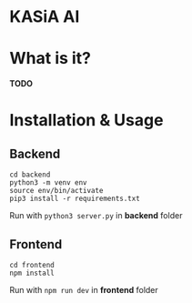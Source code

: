 # KASiA AI

# What is it?

**TODO**

# Installation & Usage

## Backend

```
cd backend
python3 -m venv env
source env/bin/activate
pip3 install -r requirements.txt
```
Run with ``python3 server.py`` in **backend** folder

## Frontend

```
cd frontend
npm install
```

Run with ``npm run dev`` in **frontend** folder
